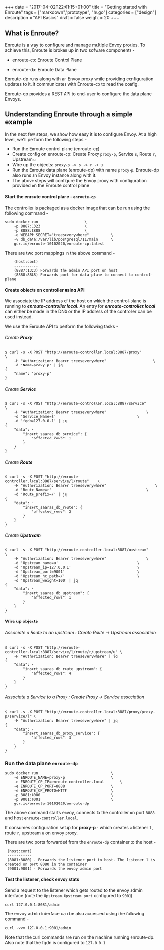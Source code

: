 +++
date = "2017-04-02T22:01:15+01:00"
title = "Getting started with Enroute"
tags = ["markdown","prototype", "hugo"]
categories = ["design"]
description = "API Basics"
draft = false
weight = 20
+++

## What is Enroute?

Enroute is a way to configure and manage multiple Envoy proxies. To achieve this, Enroute is broken up in two sofware components - 

* enroute-cp: Enroute Control Plane 

* enroute-dp: Enroute Data Plane 

Enroute-dp runs along with an Envoy proxy while providing configuration updates to it. It communicates with Enroute-cp to read the config.

Enroute-cp provides a REST API to end-user to configure the data plane Envoys.

## Understanding Enroute through a simple example

In the next few steps, we show how easy it is to configure Envoy. At a high level, we'll perform the following steps -

* Run the Enroute control plane (enroute-cp)
* Create config on enroute-cp: Create Proxy ```proxy-p```, Service ```s```, Route ```r```, Upstream ```u``` 
* Wire up the objects: ``` proxy-p -> s -> r -> u ```
* Run the Enroute data plane (enroute-dp) with name ```proxy-p```. Enroute-dp also runs an Envoy instance along with it.
* The above steps will configure the Envoy proxy with configuration provided on the Enroute control plane

#### Start the enroute control plane - ```enroute-cp```
The controller is packaged as a docker image that can be run using the following command -

```
sudo docker run 					\
    -p 8887:1323 					\
    -p 8888:8888 					\
    -e WEBAPP_SECRET="treeseverywhere" 			\
    -v db_data:/var/lib/postgresql/11/main 		\
    gcr.io/enroute-10102020/enroute-cp:latest
```
There are two port mappings in the above command -
```
    (host:cont)
    -----------
    (8887:1323) Forwards the admin API port on host
    (8888:8888) Forwards port for data-plane to connect to control-plane
```

#### Create objects on controller using API

We associate the IP address of the host on which the control-plane is running to ***enroute-controller.local***. An entry for ***enroute-controller.local*** can either be made in the DNS or the IP address of the controller can be used instead. 

We use the Enroute API to perform the following tasks -

###### Create **Proxy**

```
$ curl -s -X POST "http://enroute-controller.local:8887/proxy"         \
    -H "Authorization: Bearer treeseverywhere"             	       \
    -d 'Name=proxy-p' | jq
{
    "name": "proxy-p"
}
```

###### Create **Service**

```
$ curl -s -X POST "http://enroute-controller.local:8887/service"    	\
    -H "Authorization: Bearer treeseverywhere"             		\
    -d 'Service_Name=l'                         			\
    -d 'fqdn=127.0.0.1' | jq
{
    "data": {
        "insert_saaras_db_service": {
            "affected_rows": 1
        }
    }
}
```

###### Create **Route**

```
$ curl -s -X POST "http://enroute-controller.local:8887/service/l/route"	\
    -H "Authorization: Bearer treeseverywhere"             			\
    -d 'Route_Name=r'                         					\
    -d 'Route_prefix=/' | jq
{
    "data": {
        "insert_saaras_db_route": {
            "affected_rows": 2
        }
    }
}
```

###### Create **Upstream**

```
$ curl -s -X POST "http://enroute-controller.local:8887/upstream"     	\
    -H "Authorization: Bearer treeseverywhere"             		\
    -d 'Upstream_name=u'                         			\
    -d 'Upstream_ip=127.0.0.1'                     			\
    -d 'Upstream_port=9001'                     			\
    -d 'Upstream_hc_path=/'                     			\
    -d 'Upstream_weight=100' | jq
{
    "data": {
        "insert_saaras_db_upstream": {
            "affected_rows": 1
        }
    }
}
```

#### Wire up objects

###### Associate a Route to an upstream : Create Route -> Upstream association

```
$ curl -s -X POST "http://enroute-controller.local:8887/service/l/route/r/upstream/u" \
    -H "Authorization: Bearer treeseverywhere" | jq
{
    "data": {
        "insert_saaras_db_route_upstream": {
            "affected_rows": 4
        }
    }
}
```

###### Associate a Service to a Proxy : Create Proxy -> Service association

```
$ curl -s -X POST "http://enroute-controller.local:8887/proxy/proxy-p/service/l" \
    -H "Authorization: Bearer treeseverywhere" | jq
{
    "data": {
        "insert_saaras_db_proxy_service": {
            "affected_rows": 3
        }
    }
}
```

### Run the data plane ```enroute-dp```

```
sudo docker run                     			\
    -e ENROUTE_NAME=proxy-p             		\
    -e ENROUTE_CP_IP=enroute-controller.local     	\
    -e ENROUTE_CP_PORT=8888             		\
    -e ENROUTE_CP_PROTO=HTTP             		\
    -p 8081:8080                     			\
    -p 9001:9001                     			\
    gcr.io/enroute-10102020/enroute-dp
```

The above command starts envoy, connects to the controller on port ```8888``` and host ```enroute-controller.local```.

It consumes configuration setup for **proxy-p** - which creates a listener ```l```, route ```r```, upstream ```u``` on envoy proxy.

There are two ports forwarded from the ```enroute-dp``` container to the host -
```
 (host:cont)
 -----------
 (8081:8080) - Forwards the listener port to host. The listener l is created on port 8080 in the container
 (9001:9001) - Forwards the envoy admin port
```

#### Test the listener, check envoy stats
Send a request to the listener which gets routed to the envoy admin interface (note the ```Upstream.Upstream_port``` configured to ```9001```)

```
curl 127.0.0.1:8081/admin
```

The envoy admin interface can be also accessed using the following command -

```
curl -vvv 127.0.0.1:9001/admin
```

Note that the curl commands are run on the machine running enroute-dp. Also note that the fqdn is configured to ```127.0.0.1```
